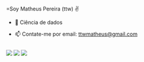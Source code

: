 =Soy Matheus Pereira (ttw) ✌


- 🌱 Ciência de dados 
- 📫 Contate-me por email: ttwmatheus@gmail.com
  
  ##
<div> 
  <a href="https://www.instagram.com/matheusttw/" target="_blank"><img src="https://img.shields.io/badge/-Instagram-%23E4405F?style=for-the-badge&logo=instagram&logoColor=white" target="_blank"></a>
  <a href = "mailto:ttwmatheus@gmail.com"><img src="https://img.shields.io/badge/-Gmail-%23333?style=for-the-badge&logo=gmail&logoColor=white" target="_blank"></a>
  <a href="https://www.linkedin.com/in/matheus-pereira-13b77710a/" target="_blank"><img src="https://img.shields.io/badge/-LinkedIn-%230077B5?style=for-the-badge&logo=linkedin&logoColor=white" target="_blank"></a> 
